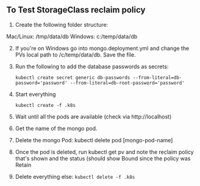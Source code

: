 ## To Test StorageClass reclaim policy

1. Create the following folder structure:

Mac/Linux: /tmp/data/db
Windows:   c:/temp/data/db

2. If you're on Windows go into mongo.deployment.yml and change the PVs local path to /c/temp/data/db. Save the file.

3. Run the following to add the database passwords as secrets:

    `kubectl create secret generic db-passwords --from-literal=db-password='password' --from-literal=db-root-password='password'`

4. Start everything

    `kubectl create -f .k8s`

5. Wait until all the pods are available (check via http://localhost)
6. Get the name of the mongo pod.
7. Delete the mongo Pod: kubectl delete pod [mongo-pod-name]
8. Once the pod is deleted, run kubectl get pv and note the reclaim policy that's shown and the status (should show Bound since the policy was Retain
9. Delete everything else: `kubectl delete -f .k8s`
